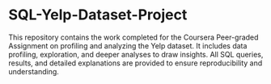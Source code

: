 # SQL-Yelp-Dataset-Project
This repository contains the work completed for the Coursera Peer-graded Assignment on profiling and analyzing the Yelp dataset. It includes data profiling, exploration, and deeper analyses to draw insights. All SQL queries, results, and detailed explanations are provided to ensure reproducibility and understanding.
